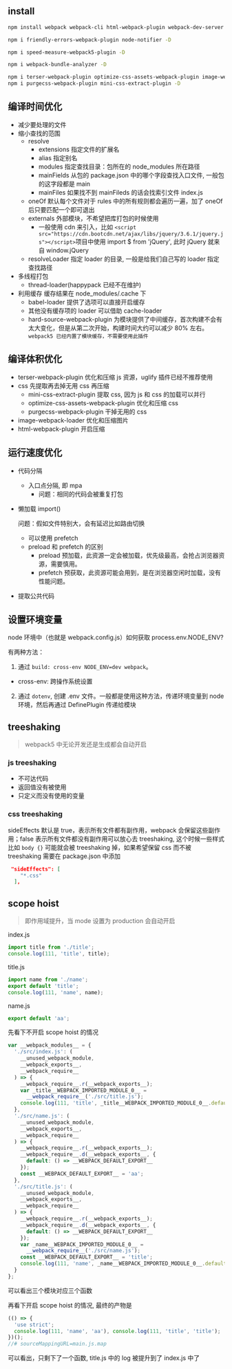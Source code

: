 ## install

```sh
npm install webpack webpack-cli html-webpack-plugin webpack-dev-server cross-dev -D

npm i friendly-errors-webpack-plugin node-notifier -D

npm i speed-measure-webpack5-plugin -D

npm i webpack-bundle-analyzer -D

npm i terser-webpack-plugin optimize-css-assets-webpack-plugin image-webpack-loader -D
npm i purgecss-webpack-plugin mini-css-extract-plugin -D
```

## 编译时间优化

- 减少要处理的文件
- 缩小查找的范围
  - resolve
    - extensions 指定文件的扩展名
    - alias 指定别名
    - modules 指定查找目录：包所在的 node_modules 所在路径
    - mainFields 从包的 package.json 中的哪个字段查找入口文件, 一般包的这字段都是 main
    - mainFiles 如果找不到 mainFileds 的话会找索引文件 index.js
  - oneOf 默认每个文件对于 rules 中的所有规则都会遍历一遍，加了 oneOf 后只要匹配一个即可退出
  - externals 外部模块，不希望把库打包的时候使用
    - 一般使用 cdn 来引入，比如 `<script src="https://cdn.bootcdn.net/ajax/libs/jquery/3.6.1/jquery.js"></script>`项目中使用 import $ from 'jQuery', 此时 jQuery 就来自 window.jQuery
  - resolveLoader 指定 loader 的目录, 一般是给我们自己写的 loader 指定查找路径
- 多线程打包
  - thread-loader(happypack 已经不在维护)
- 利用缓存 缓存结果在 node_modules/.cache 下
  - babel-loader 提供了选项可以直接开启缓存
  - 其他没有缓存项的 loader 可以借助 cache-loader
  - hard-source-webpack-plugin 为模块提供了中间缓存，首次构建不会有太大变化，但是从第二次开始，构建时间大约可以减少 80% 左右。`webpack5 已经内置了模块缓存，不需要使用此插件`

## 编译体积优化

- terser-webpack-plugin 优化和压缩 js 资源，uglify 插件已经不推荐使用
- css 先提取再去掉无用 css 再压缩
  - mini-css-extract-plugin 提取 css, 因为 js 和 css 的加载可以并行
  - optimize-css-assets-webpack-plugin 优化和压缩 css
  - purgecss-webpack-plugin 干掉无用的 css
- image-webpack-loader 优化和压缩图片
- html-webpack-plugin 开启压缩

## 运行速度优化

- 代码分隔
  - 入口点分隔, 即 mpa
    - 问题：相同的代码会被重复打包
- 懒加载 import()

  问题：假如文件特别大，会有延迟比如路由切换

  - 可以使用 prefetch
  - preload 和 prefetch 的区别
    - preload 预加载，此资源一定会被加载，优先级最高，会抢占浏览器资源，需要慎用。
    - prefetch 预获取，此资源可能会用到，是在浏览器空闲时加载，没有性能问题。

- 提取公共代码

## 设置环境变量

node 环境中（也就是 webpack.config.js）如何获取 process.env.NODE_ENV?

有两种方法：

1. 通过 `build: cross-env NODE_ENV=dev webpack`。

- cross-env: 跨操作系统设置

2. 通过 `dotenv`, 创建 .env 文件。一般都是使用这种方法，传递环境变量到 node 环境，然后再通过 DefinePlugin 传递给模块

## treeshaking

> webpack5 中无论开发还是生成都会自动开启

### js treeshaking

- 不可达代码
- 返回值没有被使用
- 只定义而没有使用的变量

### css treeshaking

sideEffects 默认是 true，表示所有文件都有副作用，webpack 会保留这些副作用；false 表示所有文件都没有副作用可以放心去 treeshaking, 这个时候一些样式比如 `body {}` 可能就会被 treeshaking 掉，如果希望保留 css 而不被 treeshaking 需要在 package.json 中添加

```json
 "sideEffects": [
    "*.css"
  ],
```

## scope hoist

> 即作用域提升，当 mode 设置为 production 会自动开启

index.js

```js
import title from './title';
console.log(111, 'title', title);
```

title.js

```js
import name from './name';
export default 'title';
console.log(111, 'name', name);
```

name.js

```js
export default 'aa';
```

先看下不开启 scope hoist 的情况

```js
var __webpack_modules__ = {
  './src/index.js': (
    __unused_webpack_module,
    __webpack_exports__,
    __webpack_require__
  ) => {
    __webpack_require__.r(__webpack_exports__);
    var _title__WEBPACK_IMPORTED_MODULE_0__ =
      __webpack_require__('./src/title.js');
    console.log(111, 'title', _title__WEBPACK_IMPORTED_MODULE_0__.default);
  },
  './src/name.js': (
    __unused_webpack_module,
    __webpack_exports__,
    __webpack_require__
  ) => {
    __webpack_require__.r(__webpack_exports__);
    __webpack_require__.d(__webpack_exports__, {
      default: () => __WEBPACK_DEFAULT_EXPORT__
    });
    const __WEBPACK_DEFAULT_EXPORT__ = 'aa';
  },
  './src/title.js': (
    __unused_webpack_module,
    __webpack_exports__,
    __webpack_require__
  ) => {
    __webpack_require__.r(__webpack_exports__);
    __webpack_require__.d(__webpack_exports__, {
      default: () => __WEBPACK_DEFAULT_EXPORT__
    });
    var _name__WEBPACK_IMPORTED_MODULE_0__ =
      __webpack_require__('./src/name.js');
    const __WEBPACK_DEFAULT_EXPORT__ = 'title';
    console.log(111, 'name', _name__WEBPACK_IMPORTED_MODULE_0__.default);
  }
};
```

可以看出三个模块对应三个函数

再看下开启 scope hoist 的情况, 最终的产物是

```js
(() => {
  'use strict';
  console.log(111, 'name', 'aa'), console.log(111, 'title', 'title');
})();
//# sourceMappingURL=main.js.map
```

可以看出，只剩下了一个函数, title.js 中的 log 被提升到了 index.js 中了
